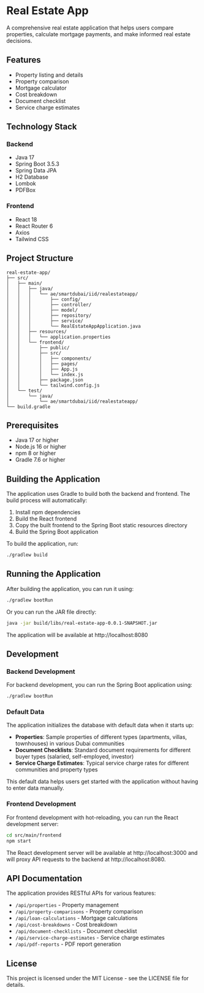 # Real Estate App

A comprehensive real estate application that helps users compare properties, calculate mortgage payments, and make informed real estate decisions.

## Features

- Property listing and details
- Property comparison
- Mortgage calculator
- Cost breakdown
- Document checklist
- Service charge estimates

## Technology Stack

### Backend
- Java 17
- Spring Boot 3.5.3
- Spring Data JPA
- H2 Database
- Lombok
- PDFBox

### Frontend
- React 18
- React Router 6
- Axios
- Tailwind CSS

## Project Structure

```
real-estate-app/
├── src/
│   ├── main/
│   │   ├── java/
│   │   │   └── ae/smartdubai/iid/realestateapp/
│   │   │       ├── config/
│   │   │       ├── controller/
│   │   │       ├── model/
│   │   │       ├── repository/
│   │   │       ├── service/
│   │   │       └── RealEstateAppApplication.java
│   │   ├── resources/
│   │   │   └── application.properties
│   │   └── frontend/
│   │       ├── public/
│   │       ├── src/
│   │       │   ├── components/
│   │       │   ├── pages/
│   │       │   ├── App.js
│   │       │   └── index.js
│   │       ├── package.json
│   │       └── tailwind.config.js
│   └── test/
│       └── java/
│           └── ae/smartdubai/iid/realestateapp/
└── build.gradle
```

## Prerequisites

- Java 17 or higher
- Node.js 16 or higher
- npm 8 or higher
- Gradle 7.6 or higher

## Building the Application

The application uses Gradle to build both the backend and frontend. The build process will automatically:

1. Install npm dependencies
2. Build the React frontend
3. Copy the built frontend to the Spring Boot static resources directory
4. Build the Spring Boot application

To build the application, run:

```bash
./gradlew build
```

## Running the Application

After building the application, you can run it using:

```bash
./gradlew bootRun
```

Or you can run the JAR file directly:

```bash
java -jar build/libs/real-estate-app-0.0.1-SNAPSHOT.jar
```

The application will be available at http://localhost:8080

## Development

### Backend Development

For backend development, you can run the Spring Boot application using:

```bash
./gradlew bootRun
```

### Default Data

The application initializes the database with default data when it starts up:

- **Properties**: Sample properties of different types (apartments, villas, townhouses) in various Dubai communities
- **Document Checklists**: Standard document requirements for different buyer types (salaried, self-employed, investor)
- **Service Charge Estimates**: Typical service charge rates for different communities and property types

This default data helps users get started with the application without having to enter data manually.

### Frontend Development

For frontend development with hot-reloading, you can run the React development server:

```bash
cd src/main/frontend
npm start
```

The React development server will be available at http://localhost:3000 and will proxy API requests to the backend at http://localhost:8080.

## API Documentation

The application provides RESTful APIs for various features:

- `/api/properties` - Property management
- `/api/property-comparisons` - Property comparison
- `/api/loan-calculations` - Mortgage calculations
- `/api/cost-breakdowns` - Cost breakdown
- `/api/document-checklists` - Document checklist
- `/api/service-charge-estimates` - Service charge estimates
- `/api/pdf-reports` - PDF report generation

## License

This project is licensed under the MIT License - see the LICENSE file for details.
